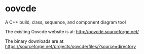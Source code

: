 oovcde
======

A C++ build, class, sequence, and component diagram tool

The existing Oovcde website is at: http://oovcde.sourceforge.net/

The binary downloads are at: https://sourceforge.net/projects/oovcde/files/?source=directory
